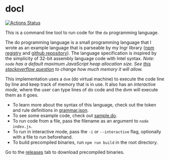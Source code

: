 # docl

[![Actions Status](https://github.com/dodgez/docl/workflows/CI/badge.svg)](https://github.com/dodgez/docl/actions)

This is a command line tool to run code for the `do` programming language.

The do programming language is a small programming language that I wrote as an example language that is parseable by my lngr library ([npm registry](https://www.npmjs.com/package/lngr) and [github repository](https://github.com/dodgez/lngr)).
The language specification is inspired by the simplicity of 32-bit assembly language code with Intel syntax.
_Note: `node` has a default maximum JavaScript heap allocation size.
See [this stackoverflow question](https://stackoverflow.com/questions/34356012/how-to-increase-nodejs-default-memory) to change how much memory it will allow._

This implementation uses a `dvm` (do virtual machine) to execute the code line by line and keep track of memory that is in use.
It also has an _interactive mode_, where the user can type lines of do code and the dvm will execute them as it goes.

- To learn more about the syntax of this language, check out the token and rule definitions in [grammar.json](https://github.com/dodgez/docl/blob/master/grammar.json).
- To see some example code, check out [sample.do](https://github.com/dodgez/docl/blob/master/sample.do).
- To run code from a file, pass the filename as an argument to `node index.js`.
- To run in interactive mode, pass the `-i` or `--interactive` flag, optionally with a file to run beforehand.
- To build precompiled binaries, run `npm run build` in the root directory.

Go to the [releases](https://github.com/dodgez/docl/releases) tab to download precompiled binaries.
